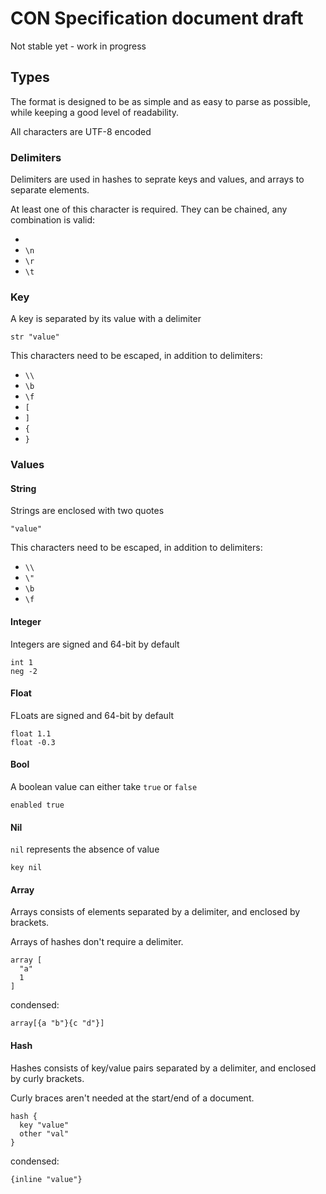 # CON Specification document draft

Not stable yet - work in progress

## Types

The format is designed to be as simple and as easy to parse as possible, while keeping a good level of readability.

All characters are UTF-8 encoded

### Delimiters

Delimiters are used in hashes to seprate keys and values, and arrays to separate elements.

At least one of this character is required. They can be chained, any combination is valid:
- ` `
- `\n`
- `\r`
- `\t`

### Key

A key is separated by its value with a delimiter

`str "value"`

This characters need to be escaped, in addition to delimiters:
- `\\`
- `\b`
- `\f`
- `[`
- `]`
- `{`
- `}`

### Values

#### String

Strings are enclosed with two quotes

`"value"`

This characters need to be escaped, in addition to delimiters:
- `\\`
- `\"`
- `\b`
- `\f`

#### Integer

Integers are signed and 64-bit by default

```
int 1
neg -2
```

#### Float

FLoats are signed and 64-bit by default

```
float 1.1
float -0.3
```

#### Bool

A boolean value can either take `true` or `false`

`enabled true`

#### Nil

`nil` represents the absence of value

`key nil`

#### Array

Arrays consists of elements separated by a delimiter, and enclosed by brackets.

Arrays of hashes don't require a delimiter.

```
array [
  "a"
  1
]
```

condensed:

`array[{a "b"}{c "d"}]`

#### Hash

Hashes consists of key/value pairs separated by a delimiter, and enclosed by curly brackets.

Curly braces aren't needed at the start/end of a document.

```
hash {
  key "value"
  other "val"
}
```

condensed:

`{inline "value"}`

